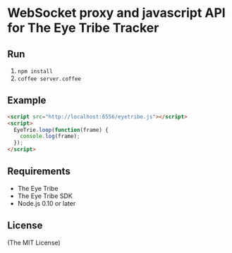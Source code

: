 # WebSocket proxy and javascript API for The Eye Tribe Tracker

## Run

1. `npm install`
2. `coffee server.coffee`

## Example
```html
<script src="http://localhost:6556/eyetribe.js"></script>
<script>
  EyeTrie.loop(function(frame) {
    console.log(frame);
  });
</script>
```

## Requirements

* The Eye Tribe
* The Eye Tribe SDK
* Node.js 0.10 or later

## License

(The MIT License)
